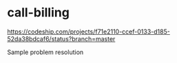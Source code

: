 # call-billing
https://codeship.com/projects/f71e2110-ccef-0133-d185-52da38bdcaf6/status?branch=master


Sample problem resolution
